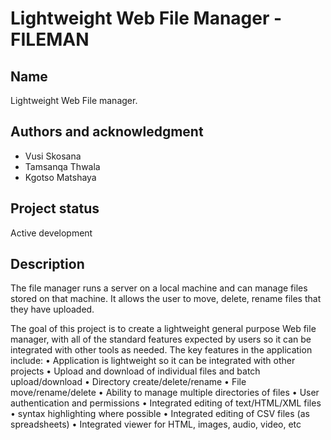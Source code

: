 # Lightweight Web File Manager - FILEMAN

## Name
Lightweight Web File manager.

## Authors and acknowledgment
* Vusi Skosana
* Tamsanqa Thwala
* Kgotso Matshaya

## Project status
Active development

## Description
The file manager runs a server on a local machine and can manage files stored on that machine. It allows the user to move, delete, rename files that they have uploaded.

The goal of this project is to create a lightweight general purpose Web file manager, with all of the
standard features expected by users so it can be integrated with other tools as needed.
The key features in the application include:
• Application is lightweight so it can be integrated with other projects
• Upload and download of individual files and batch upload/download
• Directory create/delete/rename
• File move/rename/delete
• Ability to manage multiple directories of files
• User authentication and permissions
• Integrated editing of text/HTML/XML files
• syntax highlighting where possible
• Integrated editing of CSV files (as spreadsheets)
• Integrated viewer for HTML, images, audio, video, etc
